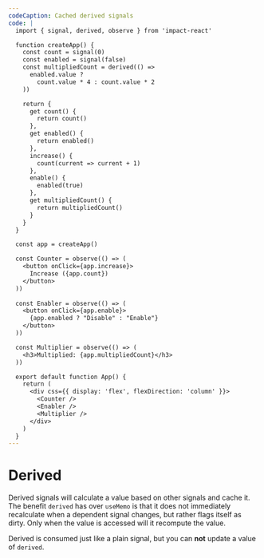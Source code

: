 ```yaml
---
codeCaption: Cached derived signals
code: |
  import { signal, derived, observe } from 'impact-react'

  function createApp() {
    const count = signal(0)
    const enabled = signal(false)
    const multipliedCount = derived(() =>
      enabled.value ?
        count.value * 4 : count.value * 2
    ))

    return {
      get count() {
        return count()
      },
      get enabled() {
        return enabled()
      },
      increase() {
        count(current => current + 1)
      },
      enable() {
        enabled(true)
      },
      get multipliedCount() {
        return multipliedCount()
      }
    }
  }

  const app = createApp()

  const Counter = observe(() => (
    <button onClick={app.increase}>
      Increase ({app.count})
    </button>  
  ))
  
  const Enabler = observe(() => (
    <button onClick={app.enable}>
      {app.enabled ? "Disable" : "Enable"}
    </button>
  ))

  const Multiplier = observe(() => (
    <h3>Multiplied: {app.multipliedCount}</h3>
  ))

  export default function App() {
    return (
      <div css={{ display: 'flex', flexDirection: 'column' }}>
        <Counter />
        <Enabler />
        <Multiplier />
      </div>
    )
  }
---
```


# Derived

<ClientOnly>
  <Playground />
</ClientOnly>

Derived signals will calculate a value based on other signals and cache it. The benefit `derived` has over `useMemo` is that it does not immediately recalculate when a dependent signal changes, but rather flags itself as dirty. Only when the value is accessed will it recompute the value.

Derived is consumed just like a plain signal, but you can **not** update a value of `derived`.
